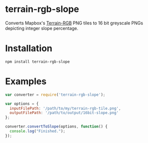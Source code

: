 # terrain-rgb-slope
Converts Mapbox's [Terrain-RGB](https://docs.mapbox.com/help/troubleshooting/access-elevation-data/) PNG tiles to 16 bit greyscale PNGs depicting integer slope percentage.

# Installation

`npm install terrain-rgb-slope`


# Examples
```javascript
var converter = require('terrain-rgb-slope');

var options = {
  inputFilePath: '/path/to/my/terrain-rgb-tile.png',
  outputFilePath: '/path/to/output/16bit-slope.png'
};

converter.convertToSlope(options, function() {
  console.log("Finished.");
});

